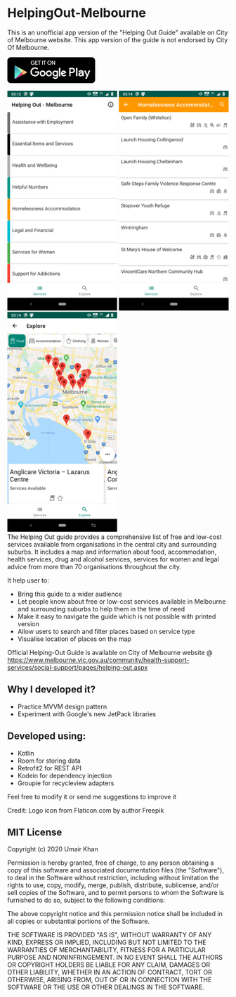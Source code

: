 # HelpingOut-Melbourne


This is an unofficial app version of the "Helping Out Guide" available on City of Melbourne website. This app version of the guide is not endorsed by City Of Melbourne.

[![Android App](./google-play.png)](https://play.google.com/store/apps/details?id=com.umair.helpingout)


<div>
<img src="./screenshot_1.png" width="250">
<img src="./screenshot_2.png" width="250">
<img src="./screenshot_3.png" width="250">
</div>
The Helping Out guide provides a comprehensive list of free and low-cost services available from organisations in the central city and surrounding suburbs.
It includes a map and information about food, accommodation, health services, drug and alcohol services, services for women and legal advice from more than 70 organisations throughout the city.

It help user to:
- Bring this guide to a wider audience
- Let people know about free or low-cost services available in Melbourne and surrounding suburbs to help them in the time of need
- Make it easy to navigate the guide which is not possible with printed version
- Allow users to search and filter places based on service type
- Visualise location of places on the map

Official Helping-Out Guide is available on City of Melbourne website @ https://www.melbourne.vic.gov.au/community/health-support-services/social-support/pages/helping-out.aspx

## Why I developed it?
- Practice MVVM design pattern
- Experiment with Google's new JetPack libraries

## Developed using:
- Kotlin
- Room for storing data
- Retrofit2 for REST API
- Kodein for dependency injection
- Groupie for recycleview adapters


Feel free to modify it or send me suggestions to improve it


Credit: Logo icon from Flaticon.com by author Freepik


## MIT License

Copyright (c) 2020 Umair Khan

Permission is hereby granted, free of charge, to any person obtaining a copy
of this software and associated documentation files (the "Software"), to deal
in the Software without restriction, including without limitation the rights
to use, copy, modify, merge, publish, distribute, sublicense, and/or sell
copies of the Software, and to permit persons to whom the Software is
furnished to do so, subject to the following conditions:

The above copyright notice and this permission notice shall be included in all
copies or substantial portions of the Software.

THE SOFTWARE IS PROVIDED "AS IS", WITHOUT WARRANTY OF ANY KIND, EXPRESS OR
IMPLIED, INCLUDING BUT NOT LIMITED TO THE WARRANTIES OF MERCHANTABILITY,
FITNESS FOR A PARTICULAR PURPOSE AND NONINFRINGEMENT. IN NO EVENT SHALL THE
AUTHORS OR COPYRIGHT HOLDERS BE LIABLE FOR ANY CLAIM, DAMAGES OR OTHER
LIABILITY, WHETHER IN AN ACTION OF CONTRACT, TORT OR OTHERWISE, ARISING FROM,
OUT OF OR IN CONNECTION WITH THE SOFTWARE OR THE USE OR OTHER DEALINGS IN THE
SOFTWARE.
